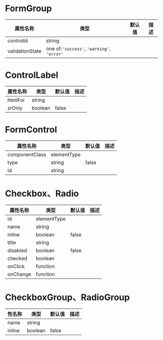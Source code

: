 # FormGroup

属性名称            | 类型                                         | 默认值 | 描述
--------------- | ------------------------------------------ | --- | --
controlId       | string                                     |     |
validationState | one of:`'success'`, `'warning'`, `'error'` |     |

# ControlLabel

属性名称    | 类型      | 默认值   | 描述
------- | ------- | ----- | --
htmlFor | string  |       |
srOnly  | boolean | false |

# FormControl

属性名称           | 类型          | 默认值   | 描述
-------------- | ----------- | ----- | --
componentClass | elementType |       |
type           | string      | false |
id             | string      |       |

# Checkbox、Radio

属性名称     | 类型          | 默认值   | 描述
-------- | ----------- | ----- | --
id       | elementType |       |
name     | string      |       |
inline   | boolean     | false |
title    | string      |       |
disabled | boolean     | false |
checked  | boolean     |       |
onClick  | function    |       |
onChange | function    |       |

# CheckboxGroup、RadioGroup

性名称    | 类型      | 默认值   | 描述
------ | ------- | ----- | --
name   | string  |       |
inline | boolean | false |
